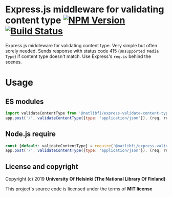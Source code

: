 # Express.js middleware for validating content type  [![NPM Version](https://img.shields.io/npm/v/@natlibfi/express-validate-content-type.svg)](https://npmjs.org/package/@natlibfi/express-validate-content-type) [![Build Status](https://travis-ci.org/NatLibFi/express-validate-content-type-js.svg)](https://travis-ci.org/NatLibFi/express-validate-content-type-js)

Express.js middleware for validating content type. Very simple but often sorely needed. Sends response with status code 415 (`Unsupported Media Type`) if content type doesn't match. Use Express's `req.is` behind the scenes.

# Usage
## ES modules
```js
import validateContentType from '@natlibfi/express-validate-content-type';
app.post('/', validateContentType({type: 'application/json'}), (req, res) => {...});
```
## Node.js require
```js
const {default: validateContentType} = require('@natlibfi/express-validate-content-type');
app.post('/', validateContentType({type: 'application/json'}), (req, res) => {...});
```

## License and copyright

Copyright (c) 2019 **University Of Helsinki (The National Library Of Finland)**

This project's source code is licensed under the terms of **MIT license**
